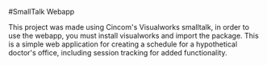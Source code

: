 #SmallTalk Webapp

This project was made using Cincom's Visualworks smalltalk, in order to use the webapp, you must install visualworks and import the package. This is a simple web application for creating a schedule for a hypothetical doctor's office, including session tracking for added functionality.
